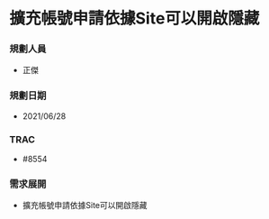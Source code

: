 # 擴充帳號申請依據Site可以開啟隱藏

### <div id="user">規劃人員</div>
* 正傑

### <div id="updatedate">規劃日期</div>
* 2021/06/28

### <div id="trac">TRAC</div>
* #8554

### <div id="requirement">需求展開</div>
* 擴充帳號申請依據Site可以開啟隱藏